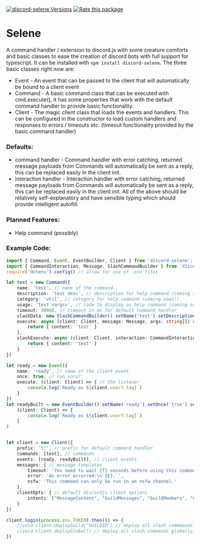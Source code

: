 [![discord-selene Versions](https://badges.openbase.com/js/versions/discord-selene.svg?token=YdLWVKRmZ61sJG78Zy49qSs4YfNwi29muM4KjCnz3pY=)](https://openbase.com/js/discord-selene?utm_source=embedded&amp;utm_medium=badge&amp;utm_campaign=rate-badge)
[![Rate this package](https://badges.openbase.com/js/rating/discord-selene.svg?token=YdLWVKRmZ61sJG78Zy49qSs4YfNwi29muM4KjCnz3pY=)](https://openbase.com/js/discord-selene?utm_source=embedded&amp;utm_medium=badge&amp;utm_campaign=rate-badge)

# Selene
A command handler / extension to discord.js with some creature comforts and basic classes to ease the creation of discord bots with full support for typescript.
It can be installed with `npm install discord-selene`.
The three basic classes right now are:
* Event - An event that can be passed to the client that will automatically be bound to a client event
* Command - A basic command class that can be executed with cmd.execute(), it has some properties that work with the default command handler to provide basic functionality.
* Client - The magic client class that loads the events and handlers. This can be configured in the constructor to load custom handlers and responses to errors / timeouts etc. (timeout functionality provided by the basic command handler)

### Defaults:
* command handler - Command handler with error catching, returned message payloads from Commands will automatically be sent as a reply, this can be replaced easily in the client init.
* interaction handler - Interaction handler with error catching, returned message payloads from Commands will automatically be sent as a reply, this can be replaced easily in the client init.
All of the above should be relatively self-explanatory and have sensible typing which should provide intelligent autofill.

### Planned Features:
* Help command (possibly)

### Example Code:
```ts
import { Command, Event, EventBuilder, Client } from 'discord-selene';
import { CommandInteraction, Message, SlashCommandBuilder } from 'discord.js';
require('dotenv').config() // allow for use of .env files

let test = new Command({
	name: 'test', // name of the command
	description: 'test desc', // description for help command (coming soon!)
	category: 'util', // category for help command (coming soon!)
	usage: 'test <args>', // code to display on help command (coming soon!)
	timeout: 30000, // timeout in ms for default command handler
	slashData: new SlashCommandBuilder().setName('test').setDescription('test desc'), // optional data, adds slash command
	execute: async (client: Client, message: Message, args: string[]) => { // function to call when command is triggered
		return { content: 'test' }
	},
	slashExecute: async (client: Client, interaction: CommandInteraction) => { // function to call when slash command is triggered
		return { content: 'test' }
	}
})

let ready = new Event({
	name: 'ready', // name of the client event
	once: true, // run once?
	execute: (client: Client) => { // the listener
		console.log(`Ready as ${client.user?.tag}`)
	}
})
let readyBuilt = new EventBuilder().setName('ready').setOnce('true').setExecute(
	(client: Client) => {
		console.log(`Ready as ${client.user?.tag}`)
	}
)


let client = new Client({
	prefix: 't!', // prefix for default command handler
	commands: [test], // commands
	events: [ready, readyBuilt], // client events
	messages: { // message templates
		timeout: 'You need to wait {T} seconds before using this command again.',
		error: 'An error occurred:\n`{E}.`',
		nsfw: 'This command can only be run in an nsfw channel.'
	},
	clientOpts: { // default discordjs client options
		intents: ["MessageContent", "GuildMessages", "GuildMembers", "Guilds"]
	}
})

client.login(process.env.TOKEN).then(() => {
	//void client.deployGuild("GUILDID") // deploy all slash commmands to a specific guild
    //void client.deployGlobal() // deploy all slash commands globally, may take up to 1 hour to propagate
})

```
